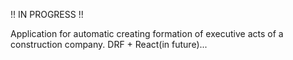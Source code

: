 !! IN PROGRESS !!

Application for automatic creating formation of executive acts of a construction company. DRF + React(in future)...
